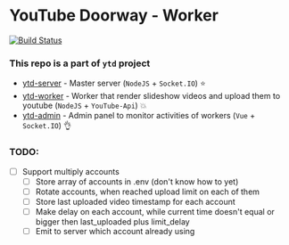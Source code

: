 # YouTube Doorway - Worker 
[![Build Status](https://travis-ci.org/glmn/ytd-worker.svg?branch=master)](https://travis-ci.org/glmn/ytd-worker)

### This repo is a part of `ytd` project

* [ytd-server](https://github.com/glmn/ytd-server) - Master server (`NodeJS` + `Socket.IO`) :star:
* [ytd-worker](https://github.com/glmn/ytd-worker) - Worker that render slideshow videos and upload them to youtube (`NodeJS` + `YouTube-Api`) :collision:
* [ytd-admin](https://github.com/glmn/ytd-admin) - Admin panel to monitor activities of workers (`Vue` + `Socket.IO`) :ok_hand:

### TODO:
- [ ] Support multiply accounts
  - [ ] Store array of accounts in .env (don't know how to yet)
  - [ ] Rotate accounts, when reached upload limit on each of them
  - [ ] Store last uploaded video timestamp for each account
  - [ ] Make delay on each account, while current time doesn't equal or bigger then last_uploaded plus limit_delay
  - [ ] Emit to server which account already using